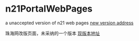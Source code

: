 # n21PortalWebPages
a unaccepted version of n21 web pages [new version address](http://www.n21.cc)

珠海网改版页面，未采纳的一个版本 [现版本地址](http://www.n21.cc)
